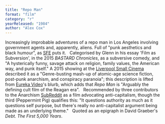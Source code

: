 ```yaml
---
title: "Repo Man"
format: "film"
category: "r"
yearReleased: "1984"
author: "Alex Cox"
---
```

Increasingly improbable adventures of a repo  man in Los Angeles involving government agents and, apparently,  aliens. Full of "punk aesthetics and black humour", as <a href="http://www.sf-encyclopedia.com/entry/repo_man">SFE</a> puts  it.
 
Categorised by Glenn in his essay 'Film as  Subversion', in the 2015 _BASTARD Chronicles_, as a subversive  comedy, and "A hysterically funny, savage attack on religion, family  values, the American way, and punk itself." A 2015 showing at the <a href="http://liverpoolsmallcinema.org.uk/event/future-history-presents-repo-man"> Liverpool Small Cinema</a> described it as a "Genre-busting mash-up  of atomic-age science fiction, post-punk anarchism, and conspiracy  paranoia"; this description is lifted from <a href="http://web.archive.org/web/20120623144759/http:/www.eurekavideo.co.uk:80/offers/BD.html"> Eureka Video</a>'s blurb, which adds that _Repo Man_ is "Arguably  the defining cult film of the Reagan era".
 
Recommended by three contributors to the  Anarchism <a href="https://www.reddit.com/r/Anarchism/comments/2a2r93/can_we_compile_a_list_of_the_top_films_advocating/"> SubReddit</a> as a film advocating anti-capitalism, though the third  (Peppermint Pig) qualifies this: "It questions authority as much as  it questions self purpose, but there's really no anti-capitalist  argument being made as an underlying theme."
 
Quoted as an epigraph in David Graeber's _Debt. The First 5,000 Years_.
 
